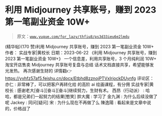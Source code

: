 # 利用 Midjourney 共享账号，赚到 2023 第一笔副业资金 10W+

> 原文：[`www.yuque.com/for_lazy/thfiu8/ps3d33ieu6e2lmdu`](https://www.yuque.com/for_lazy/thfiu8/ps3d33ieu6e2lmdu)

<ne-h2 id="15a72482" data-lake-id="15a72482"><ne-heading-ext><ne-heading-anchor></ne-heading-anchor><ne-heading-fold></ne-heading-fold></ne-heading-ext><ne-heading-content><ne-text id="u29305fcf">(精华帖)(170 赞)利用 Midjourney 共享账号，赚到 2023 第一笔副业资金 10W+</ne-text></ne-heading-content></ne-h2> <ne-p id="ueb819056" data-lake-id="ueb819056"><ne-text id="u38f6dcf3">作者： 实战专家|黄校长</ne-text></ne-p> <ne-p id="u6b376d11" data-lake-id="u6b376d11"><ne-text id="u2a200489">日期：2023-06-22</ne-text></ne-p> <ne-p id="ubceb2017" data-lake-id="ubceb2017"><ne-text id="u5a41ea39">《利用 Midjourney 共享账号，赚到 2023 第一笔副业资金 10W+》</ne-text></ne-p> <ne-p id="uc2b1e70e" data-lake-id="uc2b1e70e"><ne-text id="u2ae3fbb8">一个信息差，利用共享账号，3 个月纯利润 10W+</ne-text></ne-p> <ne-p id="ua141a35e" data-lake-id="ua141a35e"><ne-text id="ue63e6e35">淘宝开店售卖 Midjourney 共享账号复盘与总结</ne-text></ne-p> <ne-p id="u87d67f25" data-lake-id="u87d67f25"><ne-text id="u9da391f6">话术文档直接共享，希望能够发光发热。</ne-text></ne-p> <ne-p id="ue49bbd79" data-lake-id="ue49bbd79"><ne-text id="ucf48d9cc">再次感谢生财的</ne-text></ne-p> <ne-p id="ud590d835" data-lake-id="ud590d835"><ne-text id="u076929be">详情戳👉</ne-text>[<ne-text id="ud2d0c279">https://yvhfz57af5.feishu.cn/docx/Etbhd8zznojPTVxIrjockDUynfg</ne-text>](https://yvhfz57af5.feishu.cn/docx/Etbhd8zznojPTVxIrjockDUynfg)</ne-p> <ne-hole id="u665c4ab2" data-lake-id="u665c4ab2"><ne-card data-card-name="hr" data-card-type="block" id="fHWPK" data-event-boundary="card"><ne-p id="ue764468f" data-lake-id="ue764468f"><ne-text id="ue6bc4aa8">评论区：</ne-text></ne-p> <ne-p id="u6a7672b9" data-lake-id="u6a7672b9"><ne-text id="u3bfcd022">亦仁 : 非常棒了，可以把客户再转化给 的高阶 ai 绘画课程，有分佣</ne-text> <ne-text id="u17cac6d3">实战专家|黄校长 : 感谢老大[奋斗][奋斗][奋斗]继续努力，生财有术。</ne-text> <ne-text id="u1b8ab71a">西昂（行动派） : 哈哈，都是兄弟们一起努力的结果[憨笑]</ne-text> <ne-text id="ue5fb2503">胖大魔 : 学习了</ne-text> <ne-text id="u4ad0cce4">金九渊 : 为什么后续没做了呢</ne-text> <ne-text id="u4ffe8b8d">Jackey : 同问[疑问]</ne-text> <ne-text id="u05a9f1bb">宋 : 为什么现在不再做了么</ne-text> <ne-text id="ua702a489">陳逸陽 : 看起来是文章中说的，价格战了</ne-text></ne-p></ne-card></ne-hole>